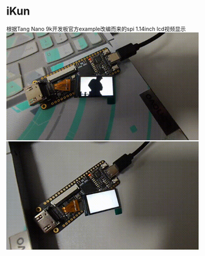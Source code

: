 # iKun 
根据Tang Nano 9k开发板官方example改编而来的spi 1.14inch lcd视频显示
![image](https://github.com/Moeary/iKun/blob/main/video_2023-10-15_15-57-03%2000_00_00-00_00_30.gif)
![image](https://github.com/Moeary/iKun/blob/main/video_2023-10-15_15-57-19%2000_00_00-00_00_30.gif)
